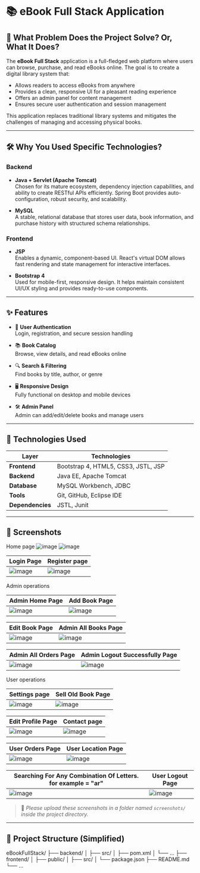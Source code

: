 # 📚 eBook Full Stack Application

## 🧩 What Problem Does the Project Solve? Or, What It Does?

The **eBook Full Stack** application is a full-fledged web platform where users can browse, purchase, and read eBooks online. The goal is to create a digital library system that:

- Allows readers to access eBooks from anywhere
- Provides a clean, responsive UI for a pleasant reading experience
- Offers an admin panel for content management
- Ensures secure user authentication and session management

This application replaces traditional library systems and mitigates the challenges of managing and accessing physical books.

---

## 🛠️ Why You Used Specific Technologies?

### Backend

- **Java + Servlet (Apache Tomcat)**  
  Chosen for its mature ecosystem, dependency injection capabilities, and ability to create RESTful APIs efficiently. Spring Boot provides auto-configuration, robust security, and scalability.

- **MySQL**  
  A stable, relational database that stores user data, book information, and purchase history with structured schema relationships.

### Frontend

- **JSP**  
  Enables a dynamic, component-based UI. React's virtual DOM allows fast rendering and state management for interactive interfaces.

- **Bootstrap 4**  
  Used for mobile-first, responsive design. It helps maintain consistent UI/UX styling and provides ready-to-use components.

---

## ✨ Features

- 🔐 **User Authentication**  
  Login, registration, and secure session handling

- 📚 **Book Catalog**  
  Browse, view details, and read eBooks online

- 🔍 **Search & Filtering**  
  Find books by title, author, or genre

- 🖥️ **Responsive Design**  
  Fully functional on desktop and mobile devices

- 🛠️ **Admin Panel**  
  Admin can add/edit/delete books and manage users

---

## 🚀 Technologies Used

| Layer       | Technologies                        |
|-------------|-------------------------------------|
|     **Frontend**   | Bootstrap 4, HTML5, CSS3, JSTL, JSP |
|     **Backend**    | Java EE, Apache Tomcat              |
|    **Database**    | MySQL Workbench, JDBC               |
|      **Tools**     | Git, GitHub, Eclipse IDE            |
|  **Dependencies**  | JSTL, Junit                         |

---

## 📸 Screenshots

<!-- Replace the below image placeholders with real screenshots when available -->
Home page
![image](https://github.com/user-attachments/assets/b5a0d6af-d510-48e3-b3f3-559e4c18409a)
![image](https://github.com/user-attachments/assets/aeacaeef-7666-4369-ba3d-bbc324dd9d95)



| Login Page                                                                                | Register page                                                                             |
|-------------------------------------------------------------------------------------------|-------------------------------------------------------------------------------------------|
| ![image](https://github.com/user-attachments/assets/f89b924c-bd43-4860-aeba-7f382c9acb13) | ![image](https://github.com/user-attachments/assets/4b801449-a6cc-432b-aeda-343ba0bfd211) | 


Admin operations

| Admin Home Page                                                                           | Add Book Page                                                                             |
|-------------------------------------------------------------------------------------------|-------------------------------------------------------------------------------------------|
| ![image](https://github.com/user-attachments/assets/1c849dcf-9013-416b-ae24-c34c189147bd) | ![image](https://github.com/user-attachments/assets/6acf6e1d-3801-4c6f-be58-6706190435a0) | 


| Edit Book Page                                                                            | Admin All Books Page                                                                      |
|-------------------------------------------------------------------------------------------|-------------------------------------------------------------------------------------------|
| ![image](https://github.com/user-attachments/assets/65dc372a-a88d-43ed-b52d-6311c7dc84ee) | ![image](https://github.com/user-attachments/assets/0e555b5c-d1e8-4672-8b71-6cf460588229) | 


| Admin All Orders Page                                                                     | Admin Logout Successfully Page                                                                      |
|-------------------------------------------------------------------------------------------|-------------------------------------------------------------------------------------------|
| ![image](https://github.com/user-attachments/assets/1e10a00d-ff65-43b2-b6a6-0be157077e87) | ![image](https://github.com/user-attachments/assets/6c2858bc-7c98-4e7e-8120-6741023ca19b) | 



User operations

| Settings page                                                                             | Sell Old Book Page                                                                        |
|-------------------------------------------------------------------------------------------|-------------------------------------------------------------------------------------------|
| ![image](https://github.com/user-attachments/assets/8f3f954b-98c0-4193-8d65-6ce4e95f6669) | ![image](https://github.com/user-attachments/assets/714009f3-0a9c-4d6f-91b2-ce43669f3732) | 


| Edit Profile Page                                                                         | Contact page                                                                              |                                               
|-------------------------------------------------------------------------------------------|-------------------------------------------------------------------------------------------|
| ![image](https://github.com/user-attachments/assets/455ef933-352b-4e19-bf11-a71a34dbd453) | ![image](https://github.com/user-attachments/assets/b0d99f41-aee5-4c5a-bbe5-f04ed150a752) |


| User Orders Page                                                                          | User Location Page                                                                        |
|-------------------------------------------------------------------------------------------|-------------------------------------------------------------------------------------------|
| ![image](https://github.com/user-attachments/assets/1c849dcf-9013-416b-ae24-c34c189147bd) | ![image](https://github.com/user-attachments/assets/e349b7ab-e5a3-4000-811c-0d67e62193eb) | 


| Searching For Any Combination Of Letters. for example = "ar"                              | User Logout Page                                                                          |
|-------------------------------------------------------------------------------------------|-------------------------------------------------------------------------------------------|
| ![image](https://github.com/user-attachments/assets/25ebe079-e9f7-47eb-9f06-fe171236f327) | ![image](https://github.com/user-attachments/assets/30fd558d-e36c-43ea-810c-86e99c540ffd) | 



> 📌 *Please upload these screenshots in a folder named `screenshots/` inside the project directory.*

---

## 📂 Project Structure (Simplified)
eBookFullStack/
├── backend/
│ ├── src/
│ ├── pom.xml
│ └── ...
├── frontend/
│ ├── public/
│ ├── src/
│ └── package.json
├── README.md
└── ...

